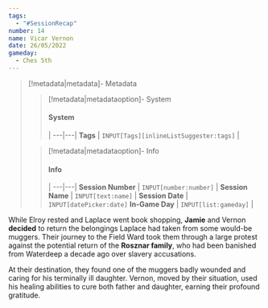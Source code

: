 ```yaml
---
tags:
  - "#SessionRecap"
number: 14
name: Vicar Vernon
date: 26/05/2022
gameday:
  - Ches 5th
---
```

> [!metadata|metadata]- Metadata 
>> [!metadata|metadataoption]- System
>> #### System
>>  |
>> ---|---|
> **Tags** | `INPUT[Tags][inlineListSuggester:tags]` |
>
>> [!metadata|metadataoption]- Info
>> #### Info
>>  |
>> ---|---|
>> **Session Number** | `INPUT[number:number]` |
>> **Session Name** | `INPUT[text:name]` |
>> **Session Date** | `INPUT[datePicker:date]`
>> **In-Game Day** | `INPUT[list:gameday]` |

While Elroy rested and Laplace went book shopping, **Jamie** and Vernon **decided** to return the belongings Laplace had taken from some would-be muggers. Their journey to the Field Ward took them through a large protest against the potential return of the **Rosznar family**, who had been banished from Waterdeep a decade ago over slavery accusations.

At their destination, they found one of the muggers badly wounded and caring for his terminally ill daughter. Vernon, moved by their situation, used his healing abilities to cure both father and daughter, earning their profound gratitude.